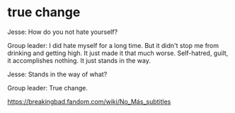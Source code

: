 # true change

Jesse: How do you not hate yourself?

Group leader: I did hate myself for a long time. But it didn't stop me from
drinking and getting high. It just made it that much worse. Self-hatred, guilt,
it accomplishes nothing. It just stands in the way.

Jesse: Stands in the way of what?

Group leader: True change.

<https://breakingbad.fandom.com/wiki/No_Más_subtitles>
